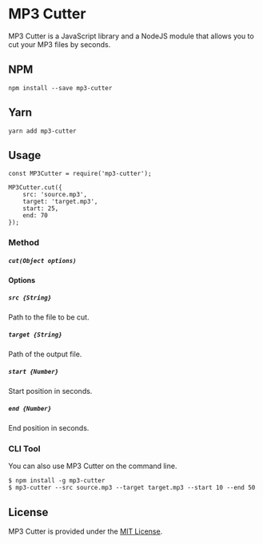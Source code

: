 # MP3 Cutter
MP3 Cutter is a JavaScript library and a NodeJS module that allows you to cut your MP3 files by seconds.

## NPM
```
npm install --save mp3-cutter
```

## Yarn
```
yarn add mp3-cutter
```

## Usage
```
const MP3Cutter = require('mp3-cutter');

MP3Cutter.cut({
    src: 'source.mp3',
    target: 'target.mp3',
    start: 25,
    end: 70 
});
```

### Method
##### ```cut(Object options)```

#### Options

##### ```src {String}```
Path to the file to be cut.

##### ```target {String}```
Path of the output file.

##### ```start {Number}```
Start position in seconds.

##### ```end {Number}```
End position in seconds.

### CLI Tool
You can also use MP3 Cutter on the command line.
```
$ npm install -g mp3-cutter
$ mp3-cutter --src source.mp3 --target target.mp3 --start 10 --end 50
```

## License
MP3 Cutter is provided under the [MIT License](https://opensource.org/licenses/MIT).